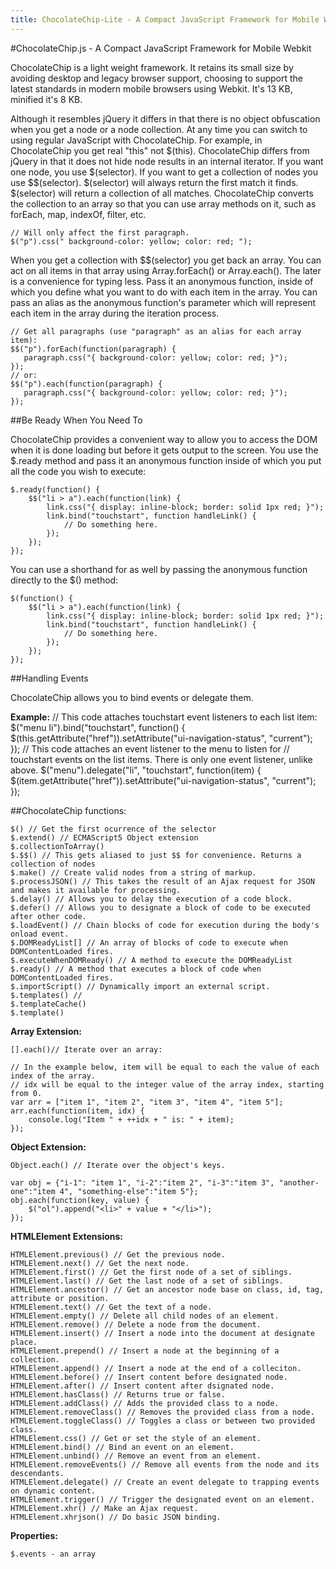```yaml
---
title: ChocolateChip-Lite - A Compact JavaScript Framework for Mobile Webkit
---
```

 
#ChocolateChip.js - A Compact JavaScript Framework for Mobile Webkit
 
ChocolateChip is a light weight framework. It retains its small size by avoiding desktop and legacy browser support, choosing to support the latest standards in modern mobile browsers using Webkit. It's 13 KB, minified it's 8 KB.
 
Although it resembles jQuery it differs in that there is no object obfuscation when you get a node or a node collection. At any time you can switch to using regular JavaScript with ChocolateChip. For example, in ChocolateChip you get real "this" not $(this). ChocolateChip differs from jQuery in that it does not hide node results in an internal iterator. If you want one node, you use $(selector). If you want to get a collection of nodes you use $$(selector). $(selector) will always return the first match it finds. $(selector) will return a collection of all matches. ChocolateChip converts the collection to an array so that you can use array methods on it, such as forEach, map, indexOf, filter, etc.
 
    // Will only affect the first paragraph.
    $("p").css(" background-color: yellow; color: red; "); 
   
When you get a collection with $$(selector) you get back an array. You can act on all items in that array using Array.forEach() or Array.each(). The later is a convenience for typing less. Pass it an anonymous function, inside of which you define what you want to do with each item in the array. You can pass an alias as the anonymous function's parameter which will represent each item in the array during the iteration process.
 
    // Get all paragraphs (use "paragraph" as an alias for each array item):
    $$("p").forEach(function(paragraph) {
       paragraph.css("{ background-color: yellow; color: red; }"); 
    });
	// or: 
    $$("p").each(function(paragraph) {
       paragraph.css("{ background-color: yellow; color: red; }"); 
    });
 
##Be Ready When You Need To
 
ChocolateChip provides a convenient way to allow you to access the DOM when it is done loading but before it gets output to the screen. You use the $.ready method and pass it an anonymous function inside of which you put all the code you wish to execute:
 
	$.ready(function() {
		$$("li > a").each(function(link) {
    		link.css("{ display: inline-block; border: solid 1px red; }");
        	link.bind("touchstart", function handleLink() {
				// Do something here.
        	});
       	});
    });
 
You can use a shorthand for as well by passing the anonymous function directly to the $() method:
 
    $(function() {
		$$("li > a").each(function(link) {
        	link.css("{ display: inline-block; border: solid 1px red; }");
        	link.bind("touchstart", function handleLink() {
            	// Do something here.
        	});
      	});
    });
 
##Handling Events
 
ChocolateChip allows you to bind events or delegate them. 

**Example:**
	// This code attaches touchstart event listeners to each list item:
    $("menu li").bind("touchstart", function() {
    	$(this.getAttribute("href")).setAttribute("ui-navigation-status", "current");	
    });
    // This code attaches an event listener to the menu to listen for 
    // touchstart events on the list items. There is only one event listener, unlike above.
    $("menu").delegate("li", "touchstart", function(item) {
    	$(item.getAttribute("href")).setAttribute("ui-navigation-status", "current");
    });
 
##ChocolateChip functions:
 
    $() // Get the first ocurrence of the selector
    $.extend() // ECMAScript5 Object extension
    $.collectionToArray()
    $.$$() // This gets aliased to just $$ for convenience. Returns a collection of nodes
    $.make() // Create valid nodes from a string of markup.
    $.processJSON() // This takes the result of an Ajax request for JSON and makes it available for processing.
    $.delay() // Allows you to delay the execution of a code block.
    $.defer() // Allows you to designate a block of code to be executed after other code.
    $.loadEvent() // Chain blocks of code for execution during the body's onload event.
    $.DOMReadyList[] // An array of blocks of code to execute when DOMContentLoaded fires.
    $.executeWhenDOMReady() // A method to execute the DOMReadyList
    $.ready() // A method that executes a block of code when DOMContentLoaded fires.
    $.importScript() // Dynamically import an external script.
    $.templates() // 
    $.templateCache()
    $.template()

**Array Extension:**
	
	[].each()// Iterate over an array:
	  
	// In the example below, item will be equal to each the value of each index of the array.
	// idx will be equal to the integer value of the array index, starting from 0.
	var arr = ["item 1", "item 2", "item 3", "item 4", "item 5"];
	arr.each(function(item, idx) {
		console.log("Item " + ++idx + " is: " + item);
	});

**Object Extension:**

	Object.each() // Iterate over the object's keys.
	
	var obj = {"i-1": "item 1", "i-2":"item 2", "i-3":"item 3", "another-one":"item 4", "something-else":"item 5"};
	obj.each(function(key, value) {
		$("ol").append("<li>" + value + "</li>");
	});

**HTMLElement Extensions:**
 
    HTMLElement.previous() // Get the previous node.
    HTMLElement.next() // Get the next node.
    HTMLElement.first() // Get the first node of a set of siblings.
    HTMLElement.last() // Get the last node of a set of siblings.
    HTMLElement.ancestor() // Get an ancestor node base on class, id, tag, attribute or position.
    HTMLElement.text() // Get the text of a node.
    HTMLElement.empty() // Delete all child nodes of an element.
    HTMLElement.remove() // Delete a node from the document.
    HTMLElement.insert() // Insert a node into the document at designate place.
	HTMLElement.prepend() // Insert a node at the beginning of a collection.
	HTMLElement.append() // Insert a node at the end of a colleciton.
    HTMLElement.before() // Insert content before designated node.
    HTMLElement.after() // Insert content after dsignated node.
    HTMLElement.hasClass() // Returns true or false.
    HTMLElement.addClass() // Adds the provided class to a node.
    HTMLElement.removeClass() // Removes the provided class from a node.
    HTMLElement.toggleClass() // Toggles a class or between two provided class.
    HTMLElement.css() // Get or set the style of an element.
    HTMLElement.bind() // Bind an event on an element.
    HTMLElement.unbind() // Remove an event from an element.
    HTMLElement.removeEvents() // Remove all events from the node and its descendants.
    HTMLElement.delegate() // Create an event delegate to trapping events on dynamic content.
    HTMLElement.trigger() // Trigger the designated event on an element.
    HTMLElement.xhr() // Make an Ajax request.
    HTMLElement.xhrjson() // Do basic JSON binding.
 
 
**Properties:**
 
    $.events - an array